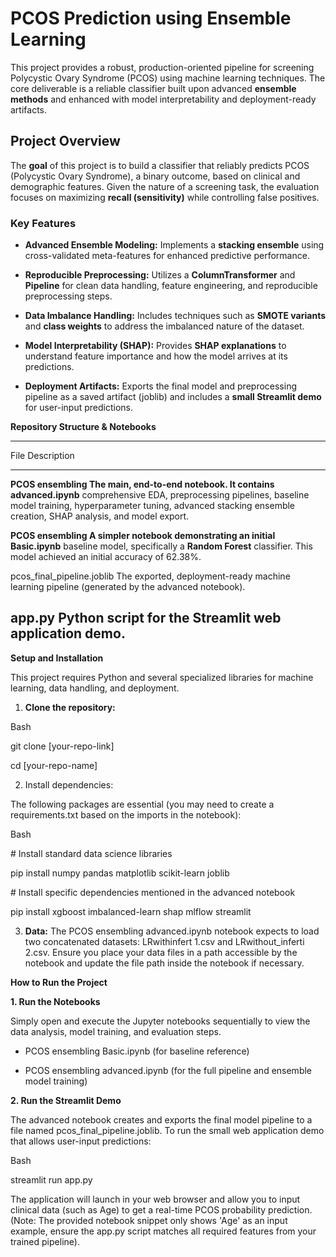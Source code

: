 # PCOS Prediction using Ensemble Learning

This project provides a robust, production-oriented pipeline for
screening Polycystic Ovary Syndrome (PCOS) using machine learning
techniques. The core deliverable is a reliable classifier built upon
advanced **ensemble methods** and enhanced with model interpretability
and deployment-ready artifacts.

## Project Overview

The **goal** of this project is to build a classifier that reliably
predicts PCOS (Polycystic Ovary Syndrome), a binary outcome, based on
clinical and demographic features. Given the nature of a screening task,
the evaluation focuses on maximizing **recall (sensitivity)** while
controlling false positives.

### Key Features

-   **Advanced Ensemble Modeling:** Implements a **stacking ensemble**
    using cross-validated meta-features for enhanced predictive
    performance.

-   **Reproducible Preprocessing:** Utilizes a **ColumnTransformer** and
    **Pipeline** for clean data handling, feature engineering, and
    reproducible preprocessing steps.

-   **Data Imbalance Handling:** Includes techniques such as **SMOTE
    variants** and **class weights** to address the imbalanced nature of
    the dataset.

-   **Model Interpretability (SHAP):** Provides **SHAP explanations** to
    understand feature importance and how the model arrives at its
    predictions.

-   **Deployment Artifacts:** Exports the final model and preprocessing
    pipeline as a saved artifact (joblib) and includes a **small
    Streamlit demo** for user-input predictions.

**Repository Structure & Notebooks**

  ---------------------------------------------------------------------------
  File                         Description
  ---------------------------- ----------------------------------------------
  **PCOS ensembling            The main, end-to-end notebook. It contains
  advanced.ipynb**             comprehensive EDA, preprocessing pipelines,
                               baseline model training, hyperparameter
                               tuning, advanced stacking ensemble creation,
                               SHAP analysis, and model export.

  **PCOS ensembling            A simpler notebook demonstrating an initial
  Basic.ipynb**                baseline model, specifically a **Random
                               Forest** classifier. This model achieved an
                               initial accuracy of 62.38%.

  pcos_final_pipeline.joblib   The exported, deployment-ready machine
                               learning pipeline (generated by the advanced
                               notebook).

  app.py                       Python script for the Streamlit web
                               application demo.
  ---------------------------------------------------------------------------

**Setup and Installation**

This project requires Python and several specialized libraries for
machine learning, data handling, and deployment.

1.  **Clone the repository:**

Bash

git clone \[your-repo-link\]

cd \[your-repo-name\]

2.  Install dependencies:

The following packages are essential (you may need to create a
requirements.txt based on the imports in the notebook):

Bash

\# Install standard data science libraries

pip install numpy pandas matplotlib scikit-learn joblib

\# Install specific dependencies mentioned in the advanced notebook

pip install xgboost imbalanced-learn shap mlflow streamlit

3.  **Data:** The PCOS ensembling advanced.ipynb notebook expects to
    load two concatenated datasets: LRwithinfert 1.csv and
    LRwithout_inferti 2.csv. Ensure you place your data files in a path
    accessible by the notebook and update the file path inside the
    notebook if necessary.

**How to Run the Project**

**1. Run the Notebooks**

Simply open and execute the Jupyter notebooks sequentially to view the
data analysis, model training, and evaluation steps.

-   PCOS ensembling Basic.ipynb (for baseline reference)

-   PCOS ensembling advanced.ipynb (for the full pipeline and ensemble
    model training)

**2. Run the Streamlit Demo**

The advanced notebook creates and exports the final model pipeline to a
file named pcos_final_pipeline.joblib. To run the small web application
demo that allows user-input predictions:

Bash

streamlit run app.py

The application will launch in your web browser and allow you to input
clinical data (such as Age) to get a real-time PCOS probability
prediction. (Note: The provided notebook snippet only shows \'Age\' as
an input example, ensure the app.py script matches all required features
from your trained pipeline).
